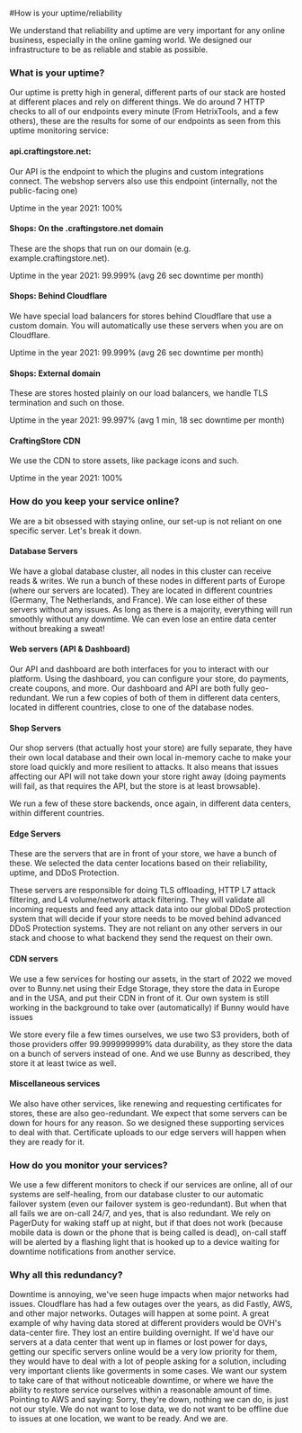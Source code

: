 #How is your uptime/reliability

We understand that reliability and uptime are very important for any online business, especially in the online gaming world. We designed our infrastructure to be as reliable and stable as possible.

### What is your uptime?
Our uptime is pretty high in general, different parts of our stack are hosted at different places and rely on different things. We do around 7 HTTP checks to all of our endpoints every minute (From HetrixTools, and a few others), these are the results for some of our endpoints as seen from this uptime monitoring service:

#### api.craftingstore.net: 
Our API is the endpoint to which the plugins and custom integrations connect. The webshop servers also use this endpoint (internally, not the public-facing one)

Uptime in the year 2021: 100%

#### Shops: On the .craftingstore.net domain
These are the shops that run on our domain (e.g. example.craftingstore.net). 

Uptime in the year 2021: 99.999% (avg 26 sec downtime per month)

#### Shops: Behind Cloudflare
We have special load balancers for stores behind Cloudflare that use a custom domain. You will automatically use these servers when you are on Cloudflare.

Uptime in the year 2021: 99.999% (avg 26 sec downtime per month)

#### Shops: External domain
These are stores hosted plainly on our load balancers, we handle TLS termination and such on those.

Uptime in the year 2021: 99.997% (avg 1 min, 18 sec downtime per month)

#### CraftingStore CDN
We use the CDN to store assets, like package icons and such.

Uptime in the year 2021: 100%

### How do you keep your service online?
We are a bit obsessed with staying online, our set-up is not reliant on one specific server. Let's break it down.

#### Database Servers
We have a global database cluster, all nodes in this cluster can receive reads & writes. We run a bunch of these nodes in different parts of Europe (where our servers are located). They are located in different countries (Germany, The Netherlands, and France). We can lose either of these servers without any issues. As long as there is a majority, everything will run smoothly without any downtime. We can even lose an entire data center without breaking a sweat!

#### Web servers (API & Dashboard)
Our API and dashboard are both interfaces for you to interact with our platform. Using the dashboard, you can configure your store, do payments, create coupons, and more. Our dashboard and API are both fully geo-redundant. We run a few copies of both of them in different data centers, located in different countries, close to one of the database nodes.

#### Shop Servers
Our shop servers (that actually host your store) are fully separate, they have their own local database and their own local in-memory cache to make your store load quickly and more resilient to attacks. It also means that issues affecting our API will not take down your store right away (doing payments will fail, as that requires the API, but the store is at least browsable).

We run a few of these store backends, once again, in different data centers, within different countries. 

#### Edge Servers
These are the servers that are in front of your store, we have a bunch of these. We selected the data center locations based on their reliability, uptime, and DDoS Protection.

These servers are responsible for doing TLS offloading, HTTP L7 attack filtering, and L4 volume/network attack filtering. They will validate all incoming requests and feed any attack data into our global DDoS protection system that will decide if your store needs to be moved behind advanced DDoS Protection systems. They are not reliant on any other servers in our stack and choose to what backend they send the request on their own. 

#### CDN servers
We use a few services for hosting our assets, in the start of 2022 we moved over to Bunny.net using their Edge Storage, they store the data in Europe and in the USA, and put their CDN in front of it. Our own system is still working in the background to take over (automatically) if Bunny would have issues 

We store every file a few times ourselves, we use two S3 providers, both of those providers offer 99.999999999% data durability, as they store the data on a bunch of servers instead of one. And we use Bunny as described, they store it at least twice as well. 

#### Miscellaneous services
We also have other services, like renewing and requesting certificates for stores, these are also geo-redundant. We expect that some servers can be down for hours for any reason. So we designed these supporting services to deal with that. Certificate uploads to our edge servers will happen when they are ready for it.

### How do you monitor your services?
We use a few different monitors to check if our services are online, all of our systems are self-healing, from our database cluster to our automatic failover system (even our failover system is geo-redundant). But when that all fails we are on-call 24/7, and yes, that is also redundant. We rely on PagerDuty for waking staff up at night, but if that does not work (because mobile data is down or the phone that is being called is dead), on-call staff will be alerted by a flashing light that is hooked up to a device waiting for downtime notifications from another service.

### Why all this redundancy?
Downtime is annoying, we've seen huge impacts when major networks had issues. Cloudflare has had a few outages over the years, as did Fastly, AWS, and other major networks. Outages will happen at some point. A great example of why having data stored at different providers would be OVH's data-center fire. They lost an entire building overnight. If we'd have our servers at a data center that went up in flames or lost power for days, getting our specific servers online would be a very low priority for them, they would have to deal with a lot of people asking for a solution, including very important clients like goverments in some cases. We want our system to take care of that without noticeable downtime, or where we have the ability to restore service ourselves within a reasonable amount of time. Pointing to AWS and saying: Sorry, they're down, nothing we can do, is just not our style. We do not want to lose data, we do not want to be offline due to issues at one location, we want to be ready. And we are.
